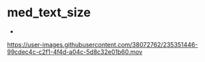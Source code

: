 # med_text_size

- 

https://user-images.githubusercontent.com/38072762/235351446-99cdec4c-c2f1-4f4d-a04c-5d8c32e01b60.mov